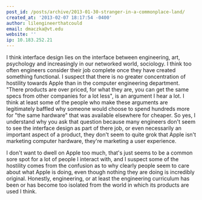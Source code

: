 ```yaml
---
post_id: /posts/archive/2013-01-30-stranger-in-a-commonplace-land/
created_at: '2013-02-07 18:17:54 -0400'
author: lilengineerthatcould
email: dmaczka@vt.edu
website: ''
ip: 10.183.252.21
---
```


I think interface design lies on the interface between engineering, art, psychology and increasingly in our networked world, sociology.  I think too often engineers consider their job complete once they have created something functional.  I suspect that there is no greater concentration of hostility towards Apple than in the computer engineering department. "There products are over priced, for what they are, you can get the same specs from other companies for a lot less", is an argument I hear a lot. I think at least some of the people who make these arguments are legitimately baffled why someone would choose to spend hundreds more for "the same hardware" that was available elsewhere for cheaper.  So yes, I understand why you ask that question because many engineers don't seem to see the interface design as part of there job, or even necessarily an important aspect of a product, they don't seem to quite grok that Apple isn't marketing computer hardware, they're marketing a user experience.  

I don't want to dwell on Apple too much, that's just seems to be a common sore spot for a lot of people I interact with, and I suspect some of the hostility comes from the confusion as to why clearly people seem to care about what Apple is doing, even though nothing they are doing is incredibly original.  Honestly, engineering, or at least the engineering curriculum has been or has become too isolated from the world in which its products are used I think.